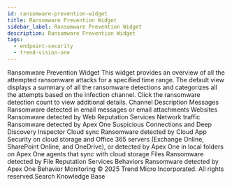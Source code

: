 ```yaml
---
id: ransomware-prevention-widget
title: Ransomware Prevention Widget
sidebar_label: Ransomware Prevention Widget
description: Ransomware Prevention Widget
tags:
  - endpoint-security
  - trend-vision-one
---
```


 Ransomware Prevention Widget This widget provides an overview of all the attempted ransomware attacks for a specified time range. The default view displays a summary of all the ransomware detections and categorizes all the attempts based on the infection channel. Click the ransomware detection count to view additional details. Channel Description Messages Ransomware detected in email messages or email attachments Websites Ransomware detected by Web Reputation Services Network traffic Ransomware detected by Apex One Suspicious Connections and Deep Discovery Inspector Cloud sync Ransomware detected by Cloud App Security on cloud storage and Office 365 servers (Exchange Online, SharePoint Online, and OneDrive), or detected by Apex One in local folders on Apex One agents that sync with cloud storage Files Ransomware detected by File Reputation Services Behaviors Ransomware detected by Apex One Behavior Monitoring © 2025 Trend Micro Incorporated. All rights reserved.Search Knowledge Base